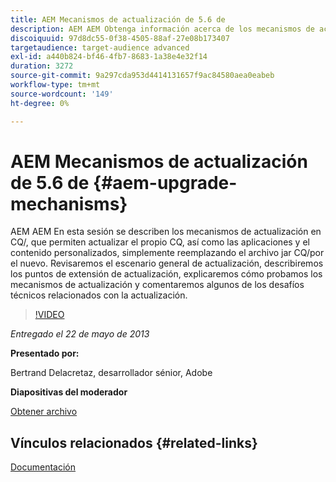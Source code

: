 ```yaml
---
title: AEM Mecanismos de actualización de 5.6 de
description: AEM AEM Obtenga información acerca de los mecanismos de actualización en CQ/, que permiten actualizar el propio CQ, así como las aplicaciones y el contenido personalizados, simplemente reemplazando el archivo CQ/JAR por el nuevo. Revisaremos el escenario general de actualización, describiremos los puntos de extensión de actualización, explicaremos cómo probamos los mecanismos de actualización y comentaremos algunos de los desafíos técnicos relacionados con la actualización.
discoiquuid: 97d8dc55-0f38-4505-88af-27e08b173407
targetaudience: target-audience advanced
exl-id: a440b824-bf46-4fb7-8683-1a38e4e32f14
duration: 3272
source-git-commit: 9a297cda953d4414131657f9ac84580aea0eabeb
workflow-type: tm+mt
source-wordcount: '149'
ht-degree: 0%

---
```


# AEM Mecanismos de actualización de 5.6 de {#aem-upgrade-mechanisms}

AEM AEM En esta sesión se describen los mecanismos de actualización en CQ/, que permiten actualizar el propio CQ, así como las aplicaciones y el contenido personalizados, simplemente reemplazando el archivo jar CQ/por el nuevo. Revisaremos el escenario general de actualización, describiremos los puntos de extensión de actualización, explicaremos cómo probamos los mecanismos de actualización y comentaremos algunos de los desafíos técnicos relacionados con la actualización.

>[!VIDEO](https://video.tv.adobe.com/v/19576/?quality=9)

*Entregado el 22 de mayo de 2013*

**Presentado por:**

Bertrand Delacretaz, desarrollador sénior, Adobe

**Diapositivas del moderador**

[Obtener archivo](assets/cqgems-bdelacretaz-cq-upgrades-2013-05-22.pdf)

## Vínculos relacionados {#related-links}

[Documentación](https://docs.adobe.com/docs/en/cq/current/deploying/upgrading.html)

<!--
[Get back to the Overview](https://helpx.adobe.com/experience-manager/kt/eseminars/gems/aem-index.html)
-->
